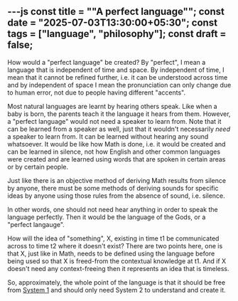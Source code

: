 ---js
const title = "\"A perfect language\"";
const date = "2025-07-03T13:30:00+05:30";
const tags = ["language", "philosophy"];
const draft = false;
---

How would a "perfect language" be created? By "perfect", I mean a language that is independent of time and space. By independent of time, I mean that it cannot be refined further, i.e. it can be understood across time and by independent of space I mean the pronunciation can only change due to human error, not due to people having different "accents".

Most natural languages are learnt by hearing others speak.  Like when a baby is born, the parents teach it the language it hears from them. However, a "perfect language" would not need a speaker to learn from.  Note that it can be learned from a speaker as well, just that it wouldn't necessarily _need_ a speaker to learn from.  It can be learned without hearing any sound whatsoever. It would be like how Math is done, i.e. it would be created and can be learned in silence, not how English and other common languages were created and are learned using words that are spoken in certain areas or by certain people.

Just like there is an objective method of deriving Math results from silence by anyone, there must be some methods of deriving sounds for specific ideas by anyone using those rules from the absence of sound, i.e. silence.

In other words, one should not need hear anything in order to speak the language perfectly.  Then it would be the language of the Gods, or a "perfect langauge".

How will the idea of "something", X, existing in time t1 be communicated across to time t2 where it doesn't exist?  There are two points here, one is that X, just like in Math, needs to be defined using the language before being used so that X is freed-from the contextual knowledge at t1. And if X doesn't need any context-freeing then it represents an idea that is timeless.

So, approximately, the whole point of the language is that it should be free from [System 1](https://en.m.wikipedia.org/wiki/Thinking,_Fast_and_Slow) and should only need System 2 to understand and create it.